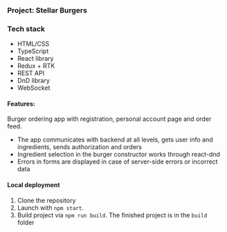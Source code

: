 ### Project: Stellar Burgers

### Tech stack

* HTML/CSS
* TypeScript
* React library
* Redux + RTK
* REST API
* DnD library
* WebSocket

#### Features:
Burger ordering app with registration, personal account page and order feed.
- The app communicates with backend at all levels, gets user info and ingredients, sends authorization and orders
- Ingredient selection in the burger constructor works through react-dnd
- Errors in forms are displayed in case of server-side errors or incorrect data

#### Local deployment
1. Clone the repository
2. Launch with `npm start`.
3. Build project via `npm run build`. The finished project is in the `build` folder
